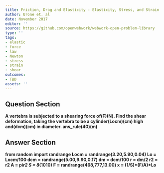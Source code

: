 ```yaml
---
title: Friction, Drag and Elasticity - Elasticity, Stress, and Strain
author: Urone et. al
date: November 2017
editor: ''
source: https://github.com/openwebwork/webwork-open-problem-library
type: ''
tags:
- elastic
- force
- law
- Newton
- stress
- strain
- shear
outcomes:
- TBD
assets: ''
---
```


## Question Section 

<b>
A vertebra is subjected to a shearing force of(F)(N). Find the shear deformation, taking the vertebra to be a cylinder(Locm)(cm) high and(dcm)(cm) in diameter.
ans_rule(40)(m)



## Answer Section

from random import randrange
Locm = randrange(3.20,5.90,0.04)
Lo = Locm/100
dcm = randrange(5.00,9.90,0.17)
dm = dcm/100
r = dm/2
r2 = r**2
A = pi*r2
S = 8*(10**10)
F = randrange(468,777,13.00)
x = (1/S)*(F/A)*Lo